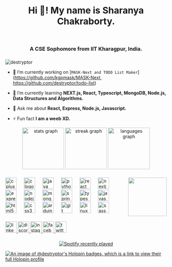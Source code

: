 <h1 align="center">Hi 👋! My name is Sharanya Chakraborty.</h1><br><h3 align = "center">A CSE Sophomore from IIT Kharagpur, India.</h3>

###
<p align="left"> <img src="https://komarev.com/ghpvc/?username=destryptor&label=Profile%20views&color=0e75b6&style=flat" alt="destryptor" /> </p>

- 🔭 I’m currently working on [`MASK-Next and TODO List Maker`](https://github.com/kgpmask/MASK-Next, https://github.com/destryptor/todo-list)

- 🌱 I’m currently learning **NEXT.js, React, Typescript, MongoDB, Node.js, Data Structures and Algorithms.**

- 💬 Ask me about **React, Express, Node.js, Javascript.**

- ⚡ Fun fact **I am a weeb XD.**
<div align="center">
  <img src="https://github-readme-stats.vercel.app/api?username=destryptor&hide_title=false&hide_rank=false&show_icons=true&include_all_commits=true&count_private=true&disable_animations=false&theme=dracula&locale=en&hide_border=false" height="130" alt="stats graph"  />
  <img src="https://streak-stats.demolab.com?user=destryptor&locale=en&mode=daily&theme=dracula&hide_border=false&border_radius=5" height="130" alt="streak graph"  />
  <img src="https://github-readme-stats.vercel.app/api/top-langs?username=destryptor&locale=en&hide_title=false&layout=compact&card_width=320&langs_count=5&theme=dracula&hide_border=false" height="130" alt="languages graph"  />
</div>

###

<img align="right" height="120" src="https://media.tenor.com/TO12dCuqBmUAAAAC/anime-typing.gif"  />

###

<div align="left">
  <img src="https://cdn.jsdelivr.net/gh/devicons/devicon/icons/cplusplus/cplusplus-original.svg" height="35" alt="cplusplus logo"  />
  <img width="15" />
  <img src="https://cdn.jsdelivr.net/gh/devicons/devicon/icons/c/c-original.svg" height="35" alt="c logo"  />
  <img width="15" />
  <img src="https://cdn.jsdelivr.net/gh/devicons/devicon/icons/java/java-original.svg" height="35" alt="java logo"  />
  <img width="15" />
  <img src="https://cdn.jsdelivr.net/gh/devicons/devicon/icons/python/python-original.svg" height="35" alt="python logo"  />
  <img width="15" />
  <img src="https://cdn.jsdelivr.net/gh/devicons/devicon/icons/react/react-original.svg" height="35" alt="react logo"  />
  <img width="15" />
  <img src="https://cdn.jsdelivr.net/gh/devicons/devicon/icons/nextjs/nextjs-original.svg" height="35" alt="nextjs logo"  />
  <img width="15" />
  <img src="https://cdn.jsdelivr.net/gh/devicons/devicon/icons/express/express-original.svg" height="35" alt="express logo"  />
  <img width="15" />
  <img src="https://cdn.jsdelivr.net/gh/devicons/devicon/icons/nodejs/nodejs-original.svg" height="35" alt="nodejs logo"  />
  <img width="15" />
  <img src="https://cdn.jsdelivr.net/gh/devicons/devicon/icons/mongodb/mongodb-original.svg" height="35" alt="mongodb logo"  />
  <img width="15" />
  <img src="https://cdn.jsdelivr.net/gh/devicons/devicon/icons/spring/spring-original.svg" height="35" alt="spring logo"  />
  <img width="15" />
  <img src="https://cdn.jsdelivr.net/gh/devicons/devicon/icons/typescript/typescript-original.svg" height="35" alt="typescript logo"  />
  <img width="15" />
  <img src="https://cdn.jsdelivr.net/gh/devicons/devicon/icons/javascript/javascript-original.svg" height="35" alt="javascript logo"  />
  <img width="15" />
  <img src="https://cdn.jsdelivr.net/gh/devicons/devicon/icons/html5/html5-original.svg" height="35" alt="html5 logo"  />
  <img width="15" />
  <img src="https://cdn.jsdelivr.net/gh/devicons/devicon/icons/css3/css3-original.svg" height="35" alt="css3 logo"  />
  <img width="15" />
  <img src="https://cdn.jsdelivr.net/gh/devicons/devicon/icons/arduino/arduino-original.svg" height="35" alt="arduino logo"  />
  <img width="15" />
  <img src="https://cdn.jsdelivr.net/gh/devicons/devicon/icons/git/git-original.svg" height="35" alt="git logo"  />
  <img width="15" />
  <img src="https://cdn.jsdelivr.net/gh/devicons/devicon/icons/linux/linux-original.svg" height="35" alt="linux logo"  />
  <img width="15" />
  <img src="https://cdn.jsdelivr.net/gh/devicons/devicon/icons/sass/sass-original.svg" height="35" alt="sass logo"  />
</div>

###

<div align="left">
  <a href="https://www.linkedin.com/in/sharanya-chakraborty/" target="_blank">
    <img src="https://img.shields.io/static/v1?message=LinkedIn&logo=linkedin&label=&color=0077B5&logoColor=white&labelColor=&style=for-the-badge" height="35" alt="linkedin logo"  />
  </a>
  <a href="destryptor" target="_blank">
    <img src="https://img.shields.io/static/v1?message=Discord&logo=discord&label=&color=7289DA&logoColor=white&labelColor=&style=for-the-badge" height="35" alt="discord logo"  />
  </a>
  <a href="https://www.instagram.com/sharanya_chakraborty_/" target="_blank">
    <img src="https://img.shields.io/static/v1?message=Instagram&logo=instagram&label=&color=E4405F&logoColor=white&labelColor=&style=for-the-badge" height="35" alt="instagram logo"  />
  </a>
  <a href="https://www.facebook.com/profile.php?id=100085235354629" target="_blank">
    <img src="https://img.shields.io/static/v1?message=Facebook&logo=facebook&label=&color=1877F2&logoColor=white&labelColor=&style=for-the-badge" height="35" alt="facebook logo"  />
  </a>
  <a href="https://twitter.com/destryptor" target="_blank">
    <img src="https://img.shields.io/static/v1?message=Twitter&logo=twitter&label=&color=1DA1F2&logoColor=white&labelColor=&style=for-the-badge" height="35" alt="twitter logo"  />
  </a>
</div>

###

<div align="center">
  <a href="https://open.spotify.com/user/serjq5269qmrdfs06h7d3uqwr">
    <img src="https://spotify-recently-played-readme.vercel.app/api?user=serjq5269qmrdfs06h7d3uqwr&count=1&unique=true" alt="Spotify recently played"  />
  </a>
</div>

[![An image of @destryptor's Holopin badges, which is a link to view their full Holopin profile](https://holopin.me/destryptor)](https://holopin.io/@destryptor)

###
